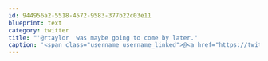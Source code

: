 ```yaml
---
id: 944956a2-5518-4572-9583-377b22c03e11
blueprint: text
category: twitter
title: "'@rtaylor  was maybe going to come by later."
caption: '<span class="username username_linked">@<a href="https://twitter.com/rtaylor" title="Elon Musk">rtaylor</a></span>  was maybe going to come by later.'
---
```

